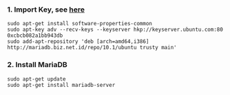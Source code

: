 
### 1. Import Key, see [here](https://downloads.mariadb.org/mariadb/repositories/#mirror=biznet&distro=Ubuntu&distro_release=trusty--ubuntu_trusty&version=10.1)
```
sudo apt-get install software-properties-common
sudo apt-key adv --recv-keys --keyserver hkp://keyserver.ubuntu.com:80 0xcbcb082a1bb943db
sudo add-apt-repository 'deb [arch=amd64,i386] http://mariadb.biz.net.id/repo/10.1/ubuntu trusty main'
```

### 2. Install MariaDB
```
sudo apt-get update
sudo apt-get install mariadb-server
```
